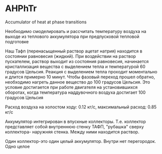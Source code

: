 # AHPhTr
Accumulator of heat at phase transitions

Необходимо смоделировать и рассчитать температуру воздуха на выходе из теплового аккумулятора при предпусковой тепловой подготовке

Наш Тафп (перенасыщенный раствор ацетат натрия) находится в состоянии равновесия (жидкий). При воздействии на раствор пускателем, раствор выходит из состояния равновесия, начинается кристаллизация вещества с выделением тепла и температурой 60 градусов Цельсия. Реакция с выделением тепла проходит моментально и длится примерно 10 минут. Чтобы фазовый переход прошел обратно, необходимо нагреть данное вещество до 100 градусов Цельсия. Это условие достигается при работе двигателя на установившихся оборотах, когда температура наддувочного воздуха достигает 100 градусов Цельсия

Расход воздуха на холостом ходу: 0.12 кг/с, максимальный расход: 0.85 кг/с

Аккумулятор интегрирован в впускные коллекторы. Т.е. коллектор представляет собой внутреннюю стенку ТАФП, "рубашка" сверху коллектора- наружняя стенка. Между ними находится раствор.

Один коллектор-это один целый аккумулятор. Внутри нет перегородок. Одно целое
